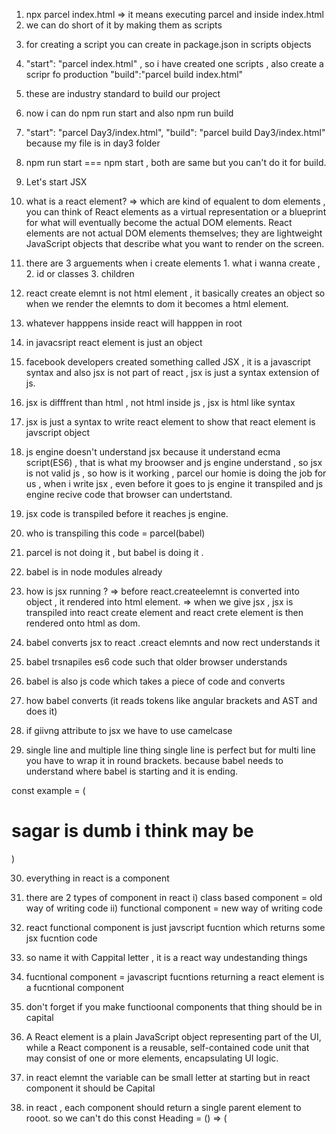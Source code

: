 1. npx parcel index.html => it means executing parcel and inside index.html
2. we can do short of it by making them as scripts

3) for creating a script you can create in package.json in scripts objects
4) "start": "parcel index.html" , so i have created one scripts , also create a scripr fo production "build":"parcel build index.html"

5) these are industry standard to build our project
6) now i can do npm run start and also npm run build
7) "start": "parcel Day3/index.html",
   "build": "parcel build Day3/index.html"
   because my file is in day3 folder

8) npm run start === npm start , both are same but you can't do it for build.

9) Let's start JSX

10) what is a react element?
    => which are kind of equalent to dom elements , you can think of React elements as a virtual representation or a blueprint for what will eventually become the actual DOM elements. React elements are not actual DOM elements themselves; they are lightweight JavaScript objects that describe what you want to render on the screen.

11) there are 3 arguements when i create elements 1. what i wanna create , 2. id or classes 3. children

12) react create elemnt is not html element , it basically creates an object so when we render the elemnts to dom it becomes a html element.

13) whatever happpens inside react will happpen in root

14) in javacsript react element is just an object

15) facebook developers created something called JSX , it is a javascript syntax and also jsx is not part of react , jsx is just a syntax extension of js.

16) jsx is difffrent than html , not html inside js , jsx is html like syntax

17) jsx is just a syntax to write react element to show that react element is javscript object

18) js engine doesn't understand jsx because it understand ecma script(ES6) , that is what my broowser and js engine understand , so jsx is not valid js , so how is it working , parcel our homie is doing the job for us , when i write jsx , even before it goes to js engine it transpiled and js engine recive code that browser can undertstand.

19) jsx code is transpiled before it reaches js engine.

20) who is transpiling this code = parcel(babel)
21) parcel is not doing it , but babel is doing it .
22) babel is in node modules already
23) how is jsx running ?
    => before react.createelemnt is converted into object , it rendered into html element.
    => when we give jsx , jsx is transpiled into react create element and react crete element is then rendered onto html as dom.

24) babel converts jsx to react .creact elemnts and now rect understands it

25) babel trsnapiles es6 code such that older browser understands

26) babel is also js code which takes a piece of code and converts

27) how babel converts (it reads tokens like angular brackets and AST and does it)

28) if giivng attribute to jsx we have to use camelcase

29) single line and multiple line thing
    single line is perfect but for multi line you have to wrap it in round brackets. because babel needs to understand where babel is starting and it is ending.

const example = (<h1>sagar is dumb i think may be </h1>)

30. everything in react is a component

31) there are 2 types of component in react
    i) class based component = old way of writing code
    ii) functional component = new way of writing code

32) react functional component is just javscript fucntion which returns some jsx fucntion code

33) so name it with Cappital letter , it is a react way undestanding things

34) fucntional component = javascript fucntions returning a react element is a fucntional component

35) don't forget if you make functioonal components that thing should be in capital

36) A React element is a plain JavaScript object representing part of the UI, while a React component is a reusable, self-contained code unit that may consist of one or more elements, encapsulating UI logic.

37) in react elemnt the variable can be small letter at starting but in react component it should be Capital

38) in react , each component should return a single parent element to rooot. so we can't do this
const Heading = () => (
  <Title />
  <h1 className="sagar">Wassup</h1>
);

39) so we wrap that in a parent such as div
const Heading = () => (
  <div>
    <Title />
    <h1 className="sagar">Wassup</h1>
  </div>
);

40) React expects a single root element, so wrapping them in a <div> or another container is a common practice:

41) what is component composition = Component composition in React refers to the practice of combining or nesting multiple components to create a more complex user interface

42) arrow fucniton is industry wise standard to write code

43) inside {} you can write any js code
    <h1>hey sagar {num}</h1>
44) we have to use 2 braces for writing inline styles
    const num = () => <h1 style={{ backgroundColor: "red" }}>hey sgaar</h1>;
    outer = indicates we are embedding js expression within jsx
    inner = we create js object literal for defining inline styles

45) react fragment syntax <></> = it bascially allow me to group multiple react element without iluding extra dom
    root.render(
    <>
    <Heading />
    {num}
    </>
    );
